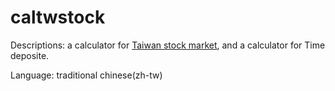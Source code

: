 # caltwstock
Descriptions: a calculator for <a href="https://en.wikipedia.org/wiki/Taiwan_Stock_Exchange" target="_blank">Taiwan stock market</a>, and a calculator for Time deposite.<p>Language: traditional chinese(zh-tw)
